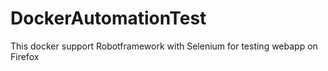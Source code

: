 # DockerAutomationTest
This docker support Robotframework with Selenium for testing webapp on Firefox